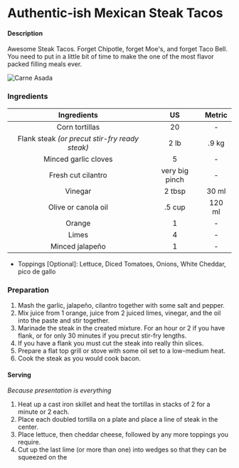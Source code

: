 Authentic-ish Mexican Steak Tacos
================================

#### Description
Awesome Steak Tacos. Forget Chipotle, forget Moe's, and forget Taco Bell. You need to put in a little bit of time to make the one of the most flavor packed filling meals ever.

![Carne Asada](http://i.imgur.com/lik7sN8.jpg "Authentic-ish Mexican Steak Tacos")

### Ingredients

|Ingredients                                      | US                   | Metric                 |
|:-----------------------------------------------:|:--------------------:|:----------------------:|
| Corn tortillas                                  | 20                   | -                      |
| Flank steak _(or precut stir-fry ready steak)_  | 2 lb                 | .9 kg                  |
| Minced garlic cloves                            | 5                    | -                      |
| Fresh cut cilantro                              | very big pinch       | -                      |
| Vinegar                                         | 2 tbsp               | 30 ml                  |
| Olive or canola oil                             | .5 cup               | 120 ml                 |
| Orange                                          | 1                    | -                      |
| Limes                                           | 4                    | -                      |
| Minced jalapeño                                 | 1                    | -                      |

* Toppings [Optional]: Lettuce, Diced Tomatoes, Onions, White Cheddar, pico de gallo

### Preparation

1. Mash the garlic, jalapeño, cilantro together with some salt and pepper.
2. Mix juice from 1 orange, juice from 2 juiced limes, vinegar, and the oil into the paste and stir together.
3. Marinade the steak in the created mixture. For an hour or 2 if you have flank, or for only 30 minutes if you precut stir-fry lengths.
4. If you have a flank you must cut the steak into really thin slices.
4. Prepare a flat top grill or stove with some oil set to a low-medium heat.
5. Cook the steak as you would cook bacon.

#### Serving
_Because presentation is everything_

1. Heat up a cast iron skillet and heat the tortillas in stacks of 2 for a minute or 2 each.
2. Place each doubled tortilla on a plate and place a line of steak in the center.
3. Place lettuce, then cheddar cheese, followed by any more toppings you require.
4. Cut up the last lime (or more than one) into wedges so that they can be squeezed on the 
